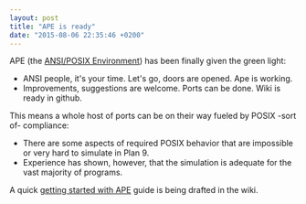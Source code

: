 ```yaml
---
layout: post
title: "APE is ready"
date: "2015-08-06 22:35:46 +0200"
---
```


APE (the [ANSI/POSIX Environment](http://plan9.bell-labs.com/sys/doc/ape.html)) has been finally given the green light:

* ANSI people, it's your time. Let's go, doors are opened. Ape is working.
* Improvements, suggestions are welcome. Ports can be done. Wiki is ready in github.

This means a whole host of ports can be on their way fueled by POSIX -sort of- compliance:

*  There are some aspects of required POSIX behavior that are impossible or very hard to simulate in Plan 9.
*  Experience has shown, however, that the simulation is adequate for the vast majority of programs.

A quick [getting started with APE](https://github.com/Harvey-OS/ape/wiki/Getting-Started) guide is being drafted in the wiki.
